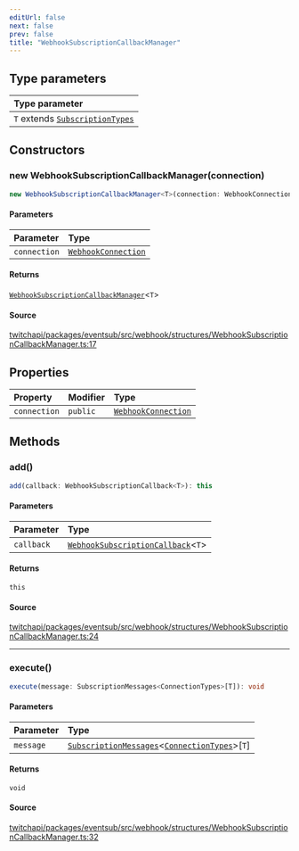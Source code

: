 ```yaml
---
editUrl: false
next: false
prev: false
title: "WebhookSubscriptionCallbackManager"
---
```


## Type parameters

| Type parameter |
| :------ |
| `T` extends [`SubscriptionTypes`](../enumerations/SubscriptionTypes.md) |

## Constructors

### new WebhookSubscriptionCallbackManager(connection)

```ts
new WebhookSubscriptionCallbackManager<T>(connection: WebhookConnection): WebhookSubscriptionCallbackManager<T>
```

#### Parameters

| Parameter | Type |
| :------ | :------ |
| `connection` | [`WebhookConnection`](WebhookConnection.md) |

#### Returns

[`WebhookSubscriptionCallbackManager`](WebhookSubscriptionCallbackManager.md)\<`T`\>

#### Source

[twitchapi/packages/eventsub/src/webhook/structures/WebhookSubscriptionCallbackManager.ts:17](https://github.com/pablornc/twitchapi//blob/f8a75ccd701e54db4c91e2b0128974da23f25d14/packages/eventsub/src/webhook/structures/WebhookSubscriptionCallbackManager.ts#L17)

## Properties

| Property | Modifier | Type |
| :------ | :------ | :------ |
| `connection` | `public` | [`WebhookConnection`](WebhookConnection.md) |

## Methods

### add()

```ts
add(callback: WebhookSubscriptionCallback<T>): this
```

#### Parameters

| Parameter | Type |
| :------ | :------ |
| `callback` | [`WebhookSubscriptionCallback`](../type-aliases/WebhookSubscriptionCallback.md)\<`T`\> |

#### Returns

`this`

#### Source

[twitchapi/packages/eventsub/src/webhook/structures/WebhookSubscriptionCallbackManager.ts:24](https://github.com/pablornc/twitchapi//blob/f8a75ccd701e54db4c91e2b0128974da23f25d14/packages/eventsub/src/webhook/structures/WebhookSubscriptionCallbackManager.ts#L24)

***

### execute()

```ts
execute(message: SubscriptionMessages<ConnectionTypes>[T]): void
```

#### Parameters

| Parameter | Type |
| :------ | :------ |
| `message` | [`SubscriptionMessages`](../interfaces/SubscriptionMessages.md)\<[`ConnectionTypes`](../type-aliases/ConnectionTypes.md)\>\[`T`\] |

#### Returns

`void`

#### Source

[twitchapi/packages/eventsub/src/webhook/structures/WebhookSubscriptionCallbackManager.ts:32](https://github.com/pablornc/twitchapi//blob/f8a75ccd701e54db4c91e2b0128974da23f25d14/packages/eventsub/src/webhook/structures/WebhookSubscriptionCallbackManager.ts#L32)
